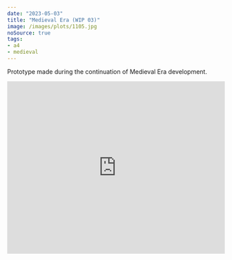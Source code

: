 ```yaml
---
date: "2023-05-03"
title: "Medieval Era (WIP 03)"
image: /images/plots/1105.jpg
noSource: true
tags:
- a4
- medieval
---
```


Prototype made during the continuation of Medieval Era development.

<iframe width="100%" height="400" src="https://www.youtube.com/embed/7TOTpkAaoKg" title="YouTube video player" frameborder="0" allow="accelerometer; autoplay; clipboard-write; encrypted-media; gyroscope; picture-in-picture; web-share" allowfullscreen></iframe>